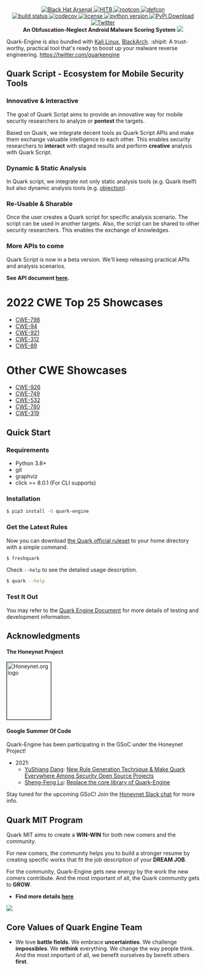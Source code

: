 <p align="center">
    <a href="https://www.blackhat.com/asia-21/arsenal/schedule/index.html#quark-engine-storyteller-of-android-malware-22458">
        <img alt="Black Hat Arsenal" src="https://img.shields.io/badge/Black%20Hat%20Arsenal-Asia%202021-blue">
    </a>
    <a href="https://conference.hitb.org/hitb-lockdown002/sessions/quark-engine-an-obfuscation-neglect-android-malware-scoring-system/">
        <img alt="HITB" src="https://img.shields.io/badge/HITB-Lockdown%20002-red">
    </a>
    <a href="https://www.youtube.com/watch?v=SOH4eqrv9_g&ab_channel=ROOTCONHackingConference">
        <img alt="rootcon" src="https://img.shields.io/badge/ROOTCON-2020-orange">
    </a>
    <a href="https://www.youtube.com/watch?v=XK-yqHPnsvc&ab_channel=DEFCONConference">
        <img alt="defcon" src="https://img.shields.io/badge/DEFCON%2028-BTV-blue">
    </a><br>
    <a href="https://github.com/quark-engine/quark-engine/actions/workflows/pytest.yml">
        <img alt="build status" src="https://github.com/quark-engine/quark-engine/actions/workflows/pytest.yml/badge.svg">
    </a>
    <a href="https://codecov.io/gh/quark-engine/quark-engine">
        <img alt="codecov" src="https://codecov.io/gh/quark-engine/quark-engine/branch/master/graph/badge.svg">
    </a>
    <a href="https://github.com/18z/quark-rules/blob/master/LICENSE">
        <img alt="license" src="https://img.shields.io/badge/License-GPLv3-blue.svg">
    </a>
    <a href="https://www.python.org/downloads/release/python-360/">
        <img alt="python version" src="https://img.shields.io/badge/python-3.8-blue.svg">
    </a>
    <a href="https://pypi.org/project/quark-engine/">
        <img alt="PyPi Download" src="https://pepy.tech/badge/quark-engine">
    </a><br>
    <a href="https://twitter.com/quarkengine">
        <img alt="Twitter" src="https://img.shields.io/twitter/follow/quarkengine?style=social">
    </a><br>
    <b> An Obfuscation-Neglect Android Malware Scoring System</b>
    <img src="https://i.imgur.com/8GwkWei.png"/>
</p>

Quark-Engine is also bundled with [Kali Linux](https://tools.kali.org/tools-listing), [BlackArch](https://blackarch.org/mobile.html).
:shipit:  A trust-worthy, practical tool that's ready to boost up your malware reverse engineering. <https://twitter.com/quarkengine>

## Quark Script - Ecosystem for Mobile Security Tools

### Innovative & Interactive

The goal of Quark Script aims to provide an innovative way for mobile security researchers to analyze or **pentest** the targets.

Based on Quark, we integrate decent tools as Quark Script APIs and make them exchange valuable intelligence to each other. This enables security researchers to **interact** with staged results and perform **creative** analysis with Quark Script.

### Dynamic & Static Analysis

In Quark script, we integrate not only static analysis tools (e.g. Quark itself) but also dynamic analysis tools (e.g. [objection](https://github.com/sensepost/objection)).

### Re-Usable & Sharable

Once the user creates a Quark script for specific analysis scenario. The script can be used in another targets. Also, the script can be shared to other security researchers. This enables the exchange of knowledges.

### More APIs to come

Quark Script is now in a beta version. We'll keep releasing practical APIs and analysis scenarios.

**See API document [here](https://quark-engine.readthedocs.io/en/latest/quark_script.html#introduce-of-quark-script-apis).**

# 2022 CWE Top 25 Showcases

*   [CWE-798](https://quark-engine.readthedocs.io/en/latest/quark_script.html#detect-cwe-798-in-android-application-ovaa-apk)
*   [CWE-94](https://quark-engine.readthedocs.io/en/latest/quark_script.html#detect-cwe-94-in-android-application-ovaa-apk)
*   [CWE-921](https://quark-engine.readthedocs.io/en/latest/quark_script.html#detect-cwe-921-in-android-application-ovaa-apk)
*   [CWE-312](https://quark-engine.readthedocs.io/en/latest/quark_script.html#detect-cwe-312-in-android-application-ovaa-apk)
*   [CWE-89](https://quark-engine.readthedocs.io/en/latest/quark_script.html#detect-cwe-89-in-android-application-androgoat-apk)

# Other CWE Showcases

*   [CWE-926](https://quark-engine.readthedocs.io/en/latest/quark_script.html#detect-cwe-926-in-android-application-dvba-apk)
*   [CWE-749](https://quark-engine.readthedocs.io/en/latest/quark_script.html#detect-cwe-749-in-android-application-mstg-android-java-apk)
*   [CWE-532](https://quark-engine.readthedocs.io/en/latest/quark_script.html#detect-cwe-532-in-android-application-dvba-apk)
*   [CWE-780](https://quark-engine.readthedocs.io/en/latest/quark_script.html#detect-cwe-780-in-android-application-mstg-android-java-apk)
*   [CWE-319](https://quark-engine.readthedocs.io/en/latest/quark_script.html#detect-cwe-319-in-android-application-ovaa-apk)

## Quick Start

### Requirements

*   Python 3.8+
*   git
*   graphviz
*   click >= 8.0.1 (For CLI supports)

### Installation

```bash
$ pip3 install -U quark-engine
```

### Get the Latest Rules

Now you can download [the Quark official ruleset](https://github.com/quark-engine/quark-rules) to your home directory with a simple command.

```bash
$ freshquark
```

Check `--help` to see the detailed usage description.

```bash
$ quark --help
```

### Test It Out

You may refer to the [Quark Engine Document](https://quark-engine.readthedocs.io/en/latest/) for more details of testing and development information.

## Acknowledgments

#### The Honeynet Project

<a href="https://www.honeynet.org"> <img style="border: 0.2px solid black" width=115 height=150 src="https://i.imgur.com/znu7cMJ.png" alt="Honeynet.org logo"> </a>

#### Google Summer Of Code

Quark-Engine has been participating in the GSoC under the Honeynet Project!

*   2021:
    *   [YuShiang Dang](https://twitter.com/YushianhD): [New Rule Generation Technique & Make Quark Everywhere Among Security Open Source Projects](https://quark-engine.github.io/2021/08/17/GSoC-2021-YuShiangDang/)
    *   [Sheng-Feng Lu](https://twitter.com/haeter525): [Replace the core library of Quark-Engine](https://quark-engine.github.io/2021/08/17/GSoC-2021-ShengFengLu/)

Stay tuned for the upcoming GSoC! Join the [Honeynet Slack chat](https://gsoc-slack.honeynet.org/) for more info.

## Quark MIT Program

Quark MIT aims to create a **WIN-WIN** for both new comers and the community. 

For new comers, the community helps you to build a stronger resume by creating specific works that fit the job description of your **DREAM JOB**.

For the community, Quark-Engine gets new energy by the work the new comers contribute. And the most important of all, the Quark community gets to **GROW**.

*   **Find more details [here](https://quark-engine.readthedocs.io/en/latest/quark_mit_program.html)**

![](https://i.imgur.com/xXilFs8.png)

## Core Values of Quark Engine Team

*   We love **battle fields**. We embrace **uncertainties**. We challenge **impossibles**. We **rethink** everything. We change the way people think.
    And the most important of all, we benefit ourselves by benefit others **first**.
